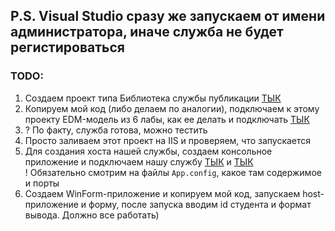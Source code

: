## P.S. Visual Studio сразу же запускаем от имени администратора, иначе служба не будет регистироваться
### TODO:
1) Создаем проект типа Библиотека службы публикации [ТЫК](https://github.com/DimaXDD/Course4/blob/master/7sem/%D0%9FWS%20(%D0%A1%D0%BC%D0%B5%D0%BB%D0%BE%D0%B2)/Lab7/%D0%A4%D0%BE%D1%82%D0%BE%20%D0%B4%D0%BB%D1%8F%20%D0%B3%D0%B0%D0%B9%D0%B4%D0%B0/1.png)<br/>
2) Копируем мой код (либо делаем по аналогии), подключаем к этому проекту EDM-модель из 6 лабы, как ее делать и подключать [ТЫК](https://github.com/DimaXDD/Course4/tree/master/7sem/%D0%9FWS%20(%D0%A1%D0%BC%D0%B5%D0%BB%D0%BE%D0%B2)/Lab6#readme)<br/>
3) ? По факту, служба готова, можно тестить<br/>
4) Просто заливаем этот проект на IIS и проверяем, что запускается<br/>
5) Для создания хоста нашей службы, создаем консольное приложение и подключаем нашу службу [ТЫК](https://github.com/DimaXDD/Course4/blob/master/7sem/%D0%9FWS%20(%D0%A1%D0%BC%D0%B5%D0%BB%D0%BE%D0%B2)/Lab7/%D0%A4%D0%BE%D1%82%D0%BE%20%D0%B4%D0%BB%D1%8F%20%D0%B3%D0%B0%D0%B9%D0%B4%D0%B0/2.png) и [ТЫК](https://github.com/DimaXDD/Course4/blob/master/7sem/%D0%9FWS%20(%D0%A1%D0%BC%D0%B5%D0%BB%D0%BE%D0%B2)/Lab7/%D0%A4%D0%BE%D1%82%D0%BE%20%D0%B4%D0%BB%D1%8F%20%D0%B3%D0%B0%D0%B9%D0%B4%D0%B0/3.png)<br/>
! Обязательно смотрим на файлы `App.config`, какое там содержимое и порты<br/>
6) Создаем WinForm-приложение и копируем мой код, запускаем host-приложение и форму, после запуска вводим id студента и формат вывода. Должно все работать)<br/>